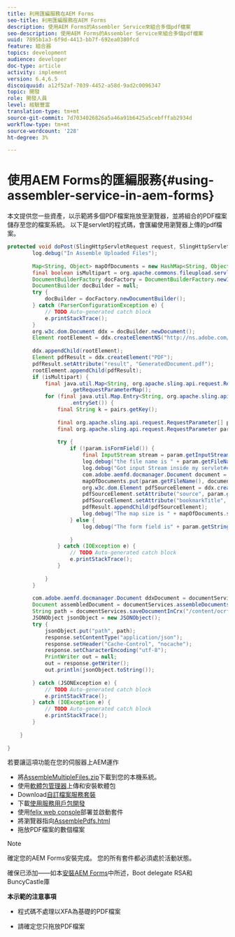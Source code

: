 ```yaml
---
title: 利用匯編服務在AEM Forms
seo-title: 利用匯編服務在AEM Forms
description: 使用AEM Forms的Assembler Service來組合多個pdf檔案
seo-description: 使用AEM Forms的Assembler Service來組合多個pdf檔案
uuid: 7895b1a3-6f9d-4413-bb7f-692ea0380fcd
feature: 組合器
topics: development
audience: developer
doc-type: article
activity: implement
version: 6.4,6.5
discoiquuid: a12f52af-7039-4452-a58d-9ad2c0096347
topic: 開發
role: 開發人員
level: 經驗豐富
translation-type: tm+mt
source-git-commit: 7d7034026826a5a46a91b6425a5cebfffab2934d
workflow-type: tm+mt
source-wordcount: '228'
ht-degree: 3%

---
```



# 使用AEM Forms的匯編服務{#using-assembler-service-in-aem-forms}

本文提供您一些資產，以示範將多個PDF檔案拖放至瀏覽器，並將組合的PDF檔案儲存至您的檔案系統。 以下是servlet的程式碼，會匯編使用瀏覽器上傳的pdf檔案。

```java
protected void doPost(SlingHttpServletRequest request, SlingHttpServletResponse response) {
        log.debug("In Assemble Uploaded Files");
 
        Map<String, Object> mapOfDocuments = new HashMap<String, Object>();
        final boolean isMultipart = org.apache.commons.fileupload.servlet.ServletFileUpload.isMultipartContent(request);
        DocumentBuilderFactory docFactory = DocumentBuilderFactory.newInstance();
        DocumentBuilder docBuilder = null;
        try {
            docBuilder = docFactory.newDocumentBuilder();
        } catch (ParserConfigurationException e) {
            // TODO Auto-generated catch block
            e.printStackTrace();
        }
        org.w3c.dom.Document ddx = docBuilder.newDocument();
        Element rootElement = ddx.createElementNS("http://ns.adobe.com/DDX/1.0/", "DDX");
 
        ddx.appendChild(rootElement);
        Element pdfResult = ddx.createElement("PDF");
        pdfResult.setAttribute("result", "GeneratedDocument.pdf");
        rootElement.appendChild(pdfResult);
        if (isMultipart) {
            final java.util.Map<String, org.apache.sling.api.request.RequestParameter[]> params = request
                    .getRequestParameterMap();
            for (final java.util.Map.Entry<String, org.apache.sling.api.request.RequestParameter[]> pairs : params
                    .entrySet()) {
                final String k = pairs.getKey();
 
                final org.apache.sling.api.request.RequestParameter[] pArr = pairs.getValue();
                final org.apache.sling.api.request.RequestParameter param = pArr[0];
 
                try {
                    if (!param.isFormField()) {
                        final InputStream stream = param.getInputStream();
                        log.debug("the file name is " + param.getFileName());
                        log.debug("Got input Stream inside my servlet####" + stream.available());
                        com.adobe.aemfd.docmanager.Document document = new Document(stream);
                        mapOfDocuments.put(param.getFileName(), document);
                        org.w3c.dom.Element pdfSourceElement = ddx.createElement("PDF");
                        pdfSourceElement.setAttribute("source", param.getFileName());
                        pdfSourceElement.setAttribute("bookmarkTitle", param.getFileName());
                        pdfResult.appendChild(pdfSourceElement);
                        log.debug("The map size is " + mapOfDocuments.size());
                    } else {
                        log.debug("The form field is" + param.getString());
 
                    }
                } catch (IOException e) {
                    // TODO Auto-generated catch block
                    e.printStackTrace();
                }
 
            }
        }
 
        com.adobe.aemfd.docmanager.Document ddxDocument = documentServices.orgw3cDocumentToAEMFDDocument(ddx);
        Document assembledDocument = documentServices.assembleDocuments(mapOfDocuments, ddxDocument);
        String path = documentServices.saveDocumentInCrx("/content/ocrfiles", assembledDocument);
        JSONObject jsonObject = new JSONObject();
        try {
            jsonObject.put("path", path);
            response.setContentType("application/json");
            response.setHeader("Cache-Control", "nocache");
            response.setCharacterEncoding("utf-8");
            PrintWriter out = null;
            out = response.getWriter();
            out.println(jsonObject.toString());
 
        } catch (JSONException e) {
            // TODO Auto-generated catch block
            e.printStackTrace();
        } catch (IOException e) {
            // TODO Auto-generated catch block
            e.printStackTrace();
        }
 
    }
 
}
```

若要讓這項功能在您的伺服器上AEM運作

* 將[AssembleMultipleFiles.zip](assets/assemble-multiple-files.zip)下載到您的本機系統。
* 使用[軟體包管理器](http://localhost:4502/crx/packmgr/index.jsp)上傳和安裝軟體包
* Download[自訂檔案服務套裝](/help/forms/assets/common-osgi-bundles/AEMFormsDocumentServices.core-1.0-SNAPSHOT.jar)
* 下載[使用服務用戶包開發](/help/forms/assets/common-osgi-bundles/DevelopingWithServiceUser.jar)
* 使用[felix web console](http://localhost:4502/system/console/bundles)部署並啟動套件
* 將瀏覽器指向[AssemblePdfs.html](http://localhost:4502/content/DocumentServices/AssemblePdfs.html)
* 拖放PDF檔案的數個檔案

>[!NOTE]
>
>確定您的AEM Forms安裝完成。 您的所有套件都必須處於活動狀態。
>
>確保已添加——如本[安裝AEM Forms](https://helpx.adobe.com/aem-forms/6-3/installing-configuring-aem-forms-osgi.html)中所述，Boot delegate RSA和BuncyCastle庫
>
>**本示範的注意事項**
>
> * 程式碼不處理以XFA為基礎的PDF檔案
   >
   > 
* 請確定您只拖放PDF檔案
>
>







